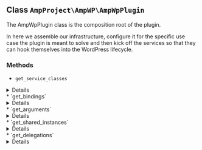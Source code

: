 ## Class `AmpProject\AmpWP\AmpWpPlugin`

The AmpWpPlugin class is the composition root of the plugin.

In here we assemble our infrastructure, configure it for the specific use case the plugin is meant to solve and then kick off the services so that they can hook themselves into the WordPress lifecycle.

### Methods
* `get_service_classes`

<details>

```php
protected get_service_classes()
```

Get the list of services to register.

The services array contains a map of &lt;identifier&gt; =&gt; &lt;service class name&gt; associations.


</details>
* `get_bindings`

<details>

```php
protected get_bindings()
```

Get the bindings for the dependency injector.

The bindings array contains a map of &lt;interface&gt; =&gt; &lt;implementation&gt; mappings, both of which should be fully qualified class names (FQCNs).
 The &lt;interface&gt; does not need to be the actual PHP `interface` language construct, it can be a `class` as well.
 Whenever you ask the injector to &quot;make()&quot; an &lt;interface&gt;, it will resolve these mappings and return an instance of the final &lt;class&gt; it found.


</details>
* `get_arguments`

<details>

```php
protected get_arguments()
```

Get the argument bindings for the dependency injector.

The arguments array contains a map of &lt;class&gt; =&gt; &lt;associative array of arguments&gt; mappings.
 The array is provided in the form &lt;argument name&gt; =&gt; &lt;argument value&gt;.


</details>
* `get_shared_instances`

<details>

```php
protected get_shared_instances()
```

Get the shared instances for the dependency injector.

The shared instances array contains a list of FQCNs that are meant to be reused. For multiple &quot;make()&quot; requests, the injector will return the same instance reference for these, instead of always returning a new one.
 This effectively turns these FQCNs into a &quot;singleton&quot;, without incurring all the drawbacks of the Singleton design anti-pattern.


</details>
* `get_delegations`

<details>

```php
protected get_delegations()
```

Get the delegations for the dependency injector.

The delegations array contains a map of &lt;class&gt; =&gt; &lt;callable&gt; mappings.
 The &lt;callable&gt; is basically a factory to provide custom instantiation logic for the given &lt;class&gt;.


</details>
